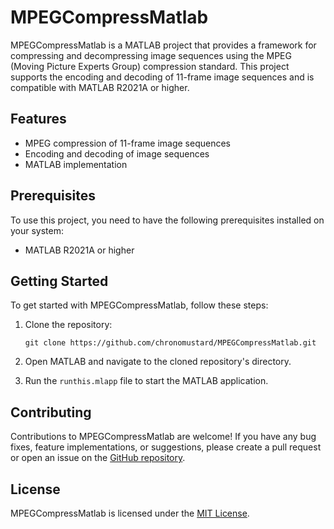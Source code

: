 # MPEGCompressMatlab

MPEGCompressMatlab is a MATLAB project that provides a framework for compressing and decompressing image sequences using the MPEG (Moving Picture Experts Group) compression standard. This project supports the encoding and decoding of 11-frame image sequences and is compatible with MATLAB R2021A or higher.

## Features

- MPEG compression of 11-frame image sequences
- Encoding and decoding of image sequences
- MATLAB implementation

## Prerequisites

To use this project, you need to have the following prerequisites installed on your system:

- MATLAB R2021A or higher

## Getting Started

To get started with MPEGCompressMatlab, follow these steps:

1. Clone the repository:

   ```shell
   git clone https://github.com/chronomustard/MPEGCompressMatlab.git
   ```

2. Open MATLAB and navigate to the cloned repository's directory.

3. Run the `runthis.mlapp` file to start the MATLAB application.

## Contributing

Contributions to MPEGCompressMatlab are welcome! If you have any bug fixes, feature implementations, or suggestions, please create a pull request or open an issue on the [GitHub repository](https://github.com/chronomustard/MPEGCompressMatlab).

## License

MPEGCompressMatlab is licensed under the [MIT License](LICENSE).

